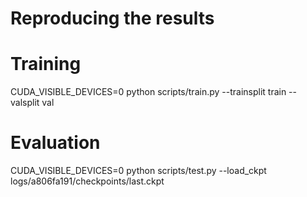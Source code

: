 # Reproducing the results

# Training
CUDA_VISIBLE_DEVICES=0 python scripts/train.py --trainsplit train --valsplit val

# Evaluation
CUDA_VISIBLE_DEVICES=0 python scripts/test.py --load_ckpt logs/a806fa191/checkpoints/last.ckpt

